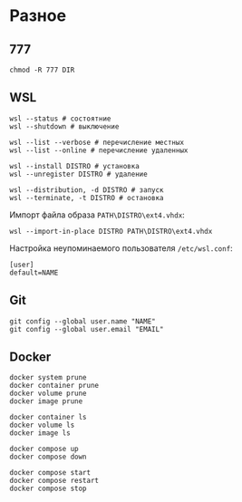 # Разное

## 777
```console
chmod -R 777 DIR
```

## WSL
```console
wsl --status # состоятние
wsl --shutdown # выключение

wsl --list --verbose # перечисление местных
wsl --list --online # перечисление удаленных

wsl --install DISTRO # установка
wsl --unregister DISTRO # удаление

wsl --distribution, -d DISTRO # запуск
wsl --terminate, -t DISTRO # остановка
```
Импорт файла образа `PATH\DISTRO\ext4.vhdx`:
```console
wsl --import-in-place DISTRO PATH\DISTRO\ext4.vhdx
```
Настройка неупоминаемого пользователя `/etc/wsl.conf`:
```console
[user]
default=NAME
```
## Git
```console
git config --global user.name "NAME"
git config --global user.email "EMAIL"
```

## Docker
```console
docker system prune
docker container prune
docker volume prune
docker image prune

docker container ls
docker volume ls
docker image ls

docker compose up
docker compose down

docker compose start
docker compose restart
docker compose stop
```